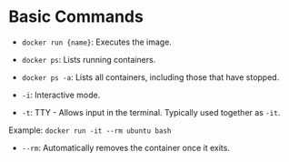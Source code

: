 # Basic Commands

- `docker run {name}`: Executes the image.

- `docker ps`: Lists running containers.

- `docker ps -a`: Lists all containers, including those that have stopped.

- `-i`: Interactive mode.
- `-t`: TTY - Allows input in the terminal. Typically used together as `-it`.

Example: `docker run -it --rm ubuntu bash`

- `--rm`: Automatically removes the container once it exits.
